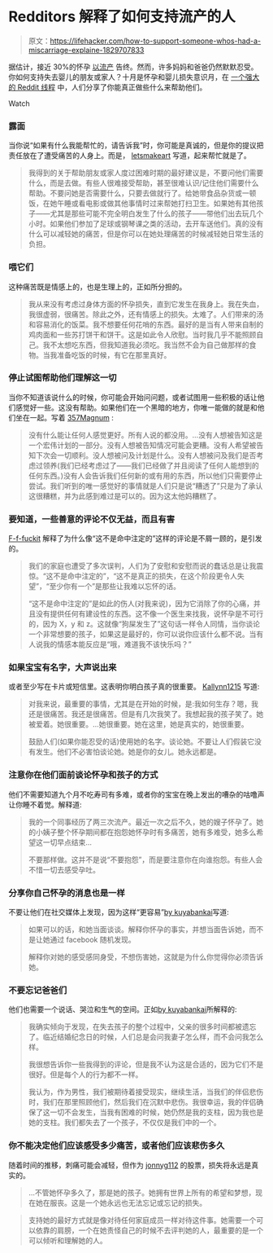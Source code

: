 # Redditors 解释了如何支持流产的人

> 原文：<https://lifehacker.com/how-to-support-someone-whos-had-a-miscarriage-explaine-1829707833>

据估计，接近 30%的怀孕 [以流产](http://time.com/3849280/pregnancy-miscarriage/) 告终。然而，许多妈妈和爸爸仍然默默忍受。你如何支持失去婴儿的朋友或家人？十月是怀孕和婴儿损失意识月，在 [一个强大的 Reddit 线程](https://www.reddit.com/r/IAmA/comments/9n8cos/this_week_is_pregnancy_and_infant_loss_awareness/) 中，人们分享了你能真正做些什么来帮助他们。

Watch

### **露面**

当你说“如果有什么我能帮忙的，请告诉我”时，你可能是真诚的，但是你的提议把责任放在了遭受痛苦的人身上。而是， [letsmakeart](https://www.reddit.com/r/IAmA/comments/9n8cos/this_week_is_pregnancy_and_infant_loss_awareness/e7knfo2/) 写道，起来帮忙就是了。

> 我得到的关于帮助朋友或家人度过困难时期的最好建议是，不要问他们需要什么，而是去做。有些人很难接受帮助，甚至很难认识/记住他们需要什么帮助。不要问她是否需要什么，只要去做就行了。给她带食品杂货或一顿饭，在她午睡或看电影或做其他事情时过来帮她打扫卫生。如果她有其他孩子——尤其是那些可能不完全明白发生了什么的孩子——带他们出去玩几个小时。如果他们参加了足球或钢琴课之类的活动，去开车送他们。真的没有什么可以减轻她的痛苦，但是你可以在她处理痛苦的时候减轻她日常生活的负担。

### **喂它们**

这种痛苦既是情感上的，也是生理上的，正如所分担的。

> 我从来没有考虑过身体方面的怀孕损失，直到它发生在我身上。我在失血，我很虚弱，很痛苦。除此之外，还有情感上的损失。太难了。人们带来的汤和容易消化的饭菜。我不想要任何花哨的东西。最好的是当有人带来自制的鸡肉面和一些苏打饼干和饼干。这是如此令人欣慰。当时我几乎不能照顾自己。我不太想吃东西，但我知道我必须吃。我当然不会为自己做那样的食物。当我准备吃饭的时候，有它在那里真好。

### **停止试图帮助他们理解这一切**

当你不知道该说什么的时候，你可能会开始问问题，或者试图用一些积极的话让他们感觉好一些。这没有帮助。如果他们在一个黑暗的地方，你唯一能做的就是和他们坐在一起。写着 [357Magnum](https://www.reddit.com/r/IAmA/comments/9n8cos/this_week_is_pregnancy_and_infant_loss_awareness/e7kj131/) :

> 没有什么能让任何人感觉更好。所有人说的都没用。...没有人想被告知这是一个宏伟计划的一部分。没有人想被告知情况可能会更糟。没有人希望被告知下次会一切顺利。没人想被问及计划是什么。没有人想被问及我们是否考虑过领养(我们已经考虑过了——我们已经做了并且阅读了任何人能想到的任何东西。)没有人会告诉我们任何新的或有用的东西，所以他们只需要停止尝试。我们听到的唯一感觉好的事情就是人们只是说“糟透了”只是为了承认这很糟糕，并为此感到难过是可以的。因为这太他妈糟糕了。

### 要知道，一些善意的评论不仅无益，而且有害

[F-f-fuckit](https://www.reddit.com/r/IAmA/comments/9n8cos/this_week_is_pregnancy_and_infant_loss_awareness/e7kitb1/) 解释了为什么像“这不是命中注定的”这样的评论是不屑一顾的，是引发的。

> 我们的家庭也遭受了多次误判，人们为了安慰和安慰而说的蠢话总是让我震惊。“这不是命中注定的”，“这不是真正的损失，在这个阶段更令人失望”，“至少你有一个”是那些让我难以忘怀的话。
> 
> “这不是命中注定的”是如此的伤人(对我来说)，因为它消除了你的心痛，并且没有提供任何有建设性的东西。这不像一个医生来找我，说怀孕是不可行的，因为 X，y 和 z。这就像“狗屎发生了”这句话一样令人同情，当你谈论一个非常想要的孩子，如果这是最好的，你可以说你应该什么都不说。当有人说我的情感本能反应是“哦，难道我不该快乐吗？”

### 如果宝宝有名字，大声说出来

或者至少写在卡片或短信里。这表明你明白孩子真的很重要。 [Kallynn1215](https://www.reddit.com/r/IAmA/comments/9n8cos/this_week_is_pregnancy_and_infant_loss_awareness/e7lkmcg/) 写道:

> 对我来说，最重要的事情，尤其是在开始的时候，是:我如何生存？嗯，我还是很痛苦。我还是很痛苦。但是有几次我笑了。我想起我的孩子笑了。她被爱着。她很重要。...她很重要。她在这里，她是真实的，她很重要。
> 
> 鼓励人们(如果你能忍受的话)使用她的名字。谈论她。不要让人们假装它没有发生。他们不必害怕谈论她。她是你的女儿。她永远都是。

### 注意你在他们面前谈论怀孕和孩子的方式

他们不需要知道九个月不吃寿司有多难，或者你的宝宝在晚上发出的嘈杂的咕噜声让你睡不着觉。解释道:

> 我的一个同事经历了两三次流产。最近一次之后不久，她的嫂子怀孕了。她的小姨子整个怀孕期间都在抱怨她怀孕时有多痛苦，她有多难受，她多么希望这一切早点结束...
> 
> 不要那样做。这并不是说“不要抱怨”，而是要注意你在向谁抱怨。有些人会不惜一切去感受孕吐。

### 分享你自己怀孕的消息也是一样

不要让他们在社交媒体上发现，因为这样“更容易”[by kuyabankai](https://www.reddit.com/r/IAmA/comments/9n8cos/this_week_is_pregnancy_and_infant_loss_awareness/e7kog4q/)写道:

> 如果可以的话，和她当面谈谈。解释你怀孕的事实，并想当面告诉她，而不是让她通过 facebook 随机发现。
> 
> 解释你对她的感受感同身受，不想伤害她，这就是为什么你觉得你必须告诉她。

### **不要忘记爸爸们**

他们也需要一个说话、哭泣和生气的空间。正如[by kuyabankai](https://www.reddit.com/r/IAmA/comments/9n8cos/this_week_is_pregnancy_and_infant_loss_awareness/e7kgkeq/)所解释的:

> 我确实倾向于发现，在失去孩子的整个过程中，父亲的很多时间都被遗忘了。临近结婚纪念日的时候，人们总是会问我妻子怎么样，而不会问我怎么样。
> 
> 我很想告诉你一些我得到的评论，但是我不认为这是合适的，因为它们不是很好。但是每个人的行为都不一样。
> 
> 我认为，作为男性，我们被期待着接受现实，继续生活，当我们的伴侣悲伤时，我们在那里照顾他们，然后我们在沉默中悲伤。我很幸运，我的伴侣确保了这一切不会发生，当我有困难的时候，她仍然是我的支柱，因为我也是她的支柱。我们都失去了一个孩子，不仅仅是我们中的一个。

### 你不能决定他们应该感受多少痛苦，或者他们应该悲伤多久

随着时间的推移，刺痛可能会减轻，但作为 [jonnyg112](https://www.reddit.com/r/IAmA/comments/9n8cos/this_week_is_pregnancy_and_infant_loss_awareness/e7khm35/) 的股票，损失将永远是真实的。

> ...不管她怀孕多久了，那是她的孩子。她拥有世界上所有的希望和梦想，现在她在服丧。这是一个她永远也无法忘记或忘记的损失。

> 支持她的最好方式就是像对待任何家庭成员一样对待这件事。她需要一个可以依靠的肩膀，一个在她责怪自己的时候不去评判她的人，最重要的是一个可以倾听和理解她的人。